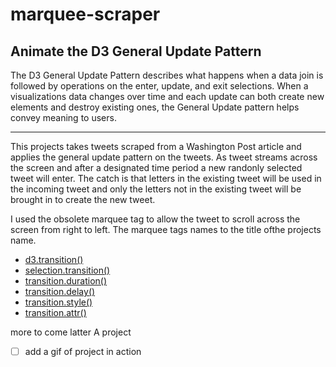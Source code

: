 # marquee-scraper

## Animate the D3 General Update Pattern

The D3 General Update Pattern describes what happens when a data join is followed by operations on the enter, update, and exit selections. When a visualizations data changes over time and each update can both create new elements and destroy existing ones, the General Update pattern helps convey meaning to users. 

---

This projects takes tweets scraped from a Washington Post article and applies the general update pattern on the tweets. As tweet streams across the screen and after a designated time period a new randonly selected tweet will enter. The catch is that letters in the existing tweet will be used in the incoming tweet and only the letters not in the existing tweet will be brought in to create the new tweet. 

I used the obsolete marquee tag to allow the tweet to scroll across the screen from right to left. The marquee tags names to the title ofthe projects name.

- [d3.transition()](https://github.com/d3/d3-transition#transition)
- [selection.transition()](https://github.com/d3/d3-transition#selection_transition)
- [transition.duration()](https://github.com/d3/d3-transition#transition_duration)
- [transition.delay()](https://github.com/d3/d3-transition#transition_delay)
- [transition.style()](https://github.com/d3/d3-transition#transition_style)
- [transition.attr()](https://github.com/d3/d3-transition#transition_attr)

more to come latter A project

- [ ]  add a gif of project in action
